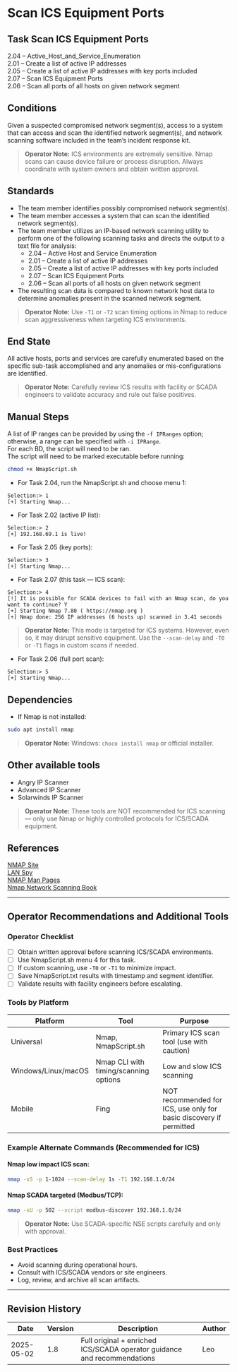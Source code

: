 # Scan ICS Equipment Ports

## Task Scan ICS Equipment Ports

2.04 – Active_Host_and_Service_Enumeration  
2.01 – Create a list of active IP addresses  
2.05 – Create a list of active IP addresses with key ports included  
2.07 – Scan ICS Equipment Ports  
2.06 – Scan all ports of all hosts on given network segment

## Conditions

Given a suspected compromised network segment(s), access to a system that can access and scan the identified network segment(s), and network scanning software included in the team’s incident response kit.

> **Operator Note:** ICS environments are extremely sensitive. Nmap scans can cause device failure or process disruption. Always coordinate with system owners and obtain written approval.

## Standards

* The team member identifies possibly compromised network segment(s).  
* The team member accesses a system that can scan the identified network segment(s).  
* The team member utilizes an IP-based network scanning utility to perform one of the following scanning tasks and directs the output to a text file for analysis:  
    * 2.04 – Active Host and Service Enumeration  
    * 2.01 – Create a list of active IP addresses  
    * 2.05 – Create a list of active IP addresses with key ports included  
    * 2.07 – Scan ICS Equipment Ports  
    * 2.06 – Scan all ports of all hosts on given network segment  
* The resulting scan data is compared to known network host data to determine anomalies present in the scanned network segment.

> **Operator Note:** Use `-T1` or `-T2` scan timing options in Nmap to reduce scan aggressiveness when targeting ICS environments.

## End State

All active hosts, ports and services are carefully enumerated based on the specific sub-task accomplished and any anomalies or mis-configurations are identified.

> **Operator Note:** Carefully review ICS results with facility or SCADA engineers to validate accuracy and rule out false positives.

## Manual Steps

A list of IP ranges can be provided by using the `-f IPRanges` option; otherwise, a range can be specified with `-i IPRange`.  
For each BD, the script will need to be ran.  
The script will need to be marked executable before running:

```bash
chmod +x NmapScript.sh
```

* For Task 2.04, run the NmapScript.sh and choose menu 1:

```
Selection:> 1
[+] Starting Nmap...
```

* For Task 2.02 (active IP list):

```
Selection:> 2
[+] 192.168.69.1 is live!
```

* For Task 2.05 (key ports):

```
Selection:> 3
[+] Starting Nmap...
```

* For Task 2.07 (this task — ICS scan):

```
Selection:> 4
[!] It is possible for SCADA devices to fail with an Nmap scan, do you want to continue? Y
[+] Starting Nmap 7.80 ( https://nmap.org )
[+] Nmap done: 256 IP addresses (6 hosts up) scanned in 3.41 seconds
```

> **Operator Note:** This mode is targeted for ICS systems. However, even so, it may disrupt sensitive equipment. Use the `--scan-delay` and `-T0` or `-T1` flags in custom scans if needed.

* For Task 2.06 (full port scan):

```
Selection:> 5
[+] Starting Nmap...
```

## Dependencies

* If Nmap is not installed:

```bash
sudo apt install nmap
```

> **Operator Note:** Windows: `choco install nmap` or official installer.

## Other available tools

* Angry IP Scanner  
* Advanced IP Scanner  
* Solarwinds IP Scanner

> **Operator Note:** These tools are NOT recommended for ICS scanning — only use Nmap or highly controlled protocols for ICS/SCADA equipment.

## References

[NMAP Site](https://nmap.org)  
[LAN Spy](http://lantricks.com/lanspy/)  
[NMAP Man Pages](http://linuxcommand.org/man_pages/nmap1.html)  
[Nmap Network Scanning Book](https://nmap.org/book/toc.html)

---

## Operator Recommendations and Additional Tools

### Operator Checklist

- [ ] Obtain written approval before scanning ICS/SCADA environments.
- [ ] Use NmapScript.sh menu 4 for this task.
- [ ] If custom scanning, use `-T0` or `-T1` to minimize impact.
- [ ] Save NmapScript.txt results with timestamp and segment identifier.
- [ ] Validate results with facility engineers before escalating.

### Tools by Platform

| Platform | Tool | Purpose |
|----------|------|---------|
| Universal | Nmap, NmapScript.sh | Primary ICS scan tool (use with caution) |
| Windows/Linux/macOS | Nmap CLI with timing/scanning options | Low and slow ICS scanning |
| Mobile | Fing | NOT recommended for ICS, use only for basic discovery if permitted |

### Example Alternate Commands (Recommended for ICS)

#### Nmap low impact ICS scan:

```bash
nmap -sS -p 1-1024 --scan-delay 1s -T1 192.168.1.0/24
```

#### Nmap SCADA targeted (Modbus/TCP):

```bash
nmap -sU -p 502 --script modbus-discover 192.168.1.0/24
```

> **Operator Note:** Use SCADA-specific NSE scripts carefully and only with approval.

### Best Practices

- Avoid scanning during operational hours.
- Consult with ICS/SCADA vendors or site engineers.
- Log, review, and archive all scan artifacts.

---

## Revision History

| Date | Version | Description | Author |
|------|---------|-------------|--------|
| 2025-05-02 | 1.8 | Full original + enriched ICS/SCADA operator guidance and recommendations | Leo |
